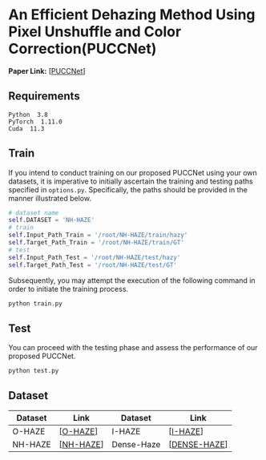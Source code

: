# An Efficient Dehazing Method Using Pixel Unshuffle and Color Correction(PUCCNet)

**Paper Link:** [[PUCCNet](https://www.sciencedirect.com/science/article/abs/pii/S0923596525000074)]

## Requirements

```
Python  3.8
PyTorch  1.11.0
Cuda  11.3
```

## Train

If you intend to conduct training on our proposed PUCCNet using your own datasets, it is imperative to initially ascertain the training and testing paths specified in `options.py`. Specifically, the paths should be provided in the manner illustrated below.

```python
# dataset name
self.DATASET = 'NH-HAZE'
# train
self.Input_Path_Train = '/root/NH-HAZE/train/hazy'
self.Target_Path_Train = '/root/NH-HAZE/train/GT'
# test
self.Input_Path_Test = '/root/NH-HAZE/test/hazy'
self.Target_Path_Test = '/root/NH-HAZE/test/GT'
```

Subsequently, you may attempt the execution of the following command in order to initiate the training process.

```python
python train.py
```

## Test

You can proceed with the testing phase and assess the performance of our proposed PUCCNet.

```
python test.py
```

## Dataset

| Dataset | Link                                                         | Dataset    | Link                                                         |
| ------- | ------------------------------------------------------------ | ---------- | ------------------------------------------------------------ |
| O-HAZE  | [[O-HAZE](https://data.vision.ee.ethz.ch/cvl/ntire18/o-haze/)] | I-HAZE     | [[I-HAZE](https://data.vision.ee.ethz.ch/cvl/ntire18/i-haze/)] |
| NH-HAZE | [[NH-HAZE](https://data.vision.ee.ethz.ch/cvl/ntire20/nh-haze/)] | Dense-Haze | [[DENSE-HAZE](https://data.vision.ee.ethz.ch/cvl/ntire19/dense-haze/)] |